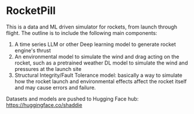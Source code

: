 # RocketPill
 
This is a data and ML driven simulator for rockets, from launch through flight. The outline is to include the following main components:
1. A time series LLM or other Deep learning model to generate rocket engine's thrust
2. An environmental model to simulate the wind and drag acting on the rocket, such as a pretrained weather DL model to simulate the wind and pressures at the launch site
3. Structural Integrity/Fault Tolerance model: basically a way to simulate how the rocket launch and environmental effects affect the rocket itself and may cause errors and failure.

Datasets and models are pushed to Hugging Face hub: https://huggingface.co/shaddie
